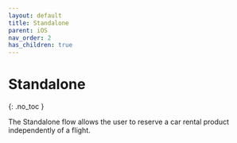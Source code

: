```yaml
---
layout: default
title: Standalone
parent: iOS
nav_order: 2
has_children: true
---
```


# Standalone

{: .no_toc }

The Standalone flow allows the user to reserve a car rental product independently of a flight.



